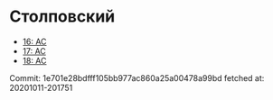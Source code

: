 # Столповский
- [16: AC](16.md)
- [17: AC](17.md)
- [18: AC](18.md)

Commit: 1e701e28bdfff105bb977ac860a25a00478a99bd
 fetched at: 20201011-201751
